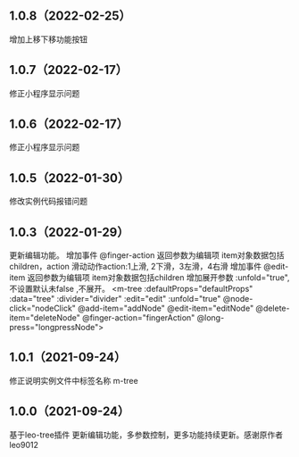 ## 1.0.8（2022-02-25）
增加上移下移功能按钮
## 1.0.7（2022-02-17）
修正小程序显示问题
## 1.0.6（2022-02-17）
修正小程序显示问题
## 1.0.5（2022-01-30）
修改实例代码报错问题
## 1.0.3（2022-01-29）
更新编辑功能。
    增加事件 @finger-action  返回参数为编辑项 item对象数据包括children，action 滑动动作action:1上滑, 2下滑，3左滑，4右滑
    增加事件 @edit-item  返回参数为编辑项 item对象数据包括children
    增加展开参数 :unfold="true", 不设置默认未false ,不展开。
        <m-tree
            :defaultProps="defaultProps"
            :data="tree"
            :divider="divider"
            :edit="edit"
            :unfold="true"
            @node-click="nodeClick" 
            @add-item="addNode" 
            @edit-item="editNode" 
            @delete-item="deleteNode"
            @finger-action="fingerAction"
            @long-press="longpressNode">
        </m-tree>
## 1.0.1（2021-09-24）
修正说明实例文件中标签名称 m-tree

## 1.0.0（2021-09-24）
基于leo-tree插件 更新编辑功能，多参数控制，更多功能持续更新。感谢原作者leo9012

